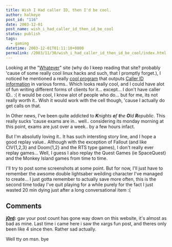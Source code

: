 ```yaml
---
title: Wish I Had caller ID, then I'd be cool.
author: halkeye
post_id: "116"
date: 2003-12-01
post_name: wish_i_had_caller_id_then_id_be_cool
status: publish
tags:
  - gaming
datetime: 2003-12-01T01:11:10+0800
permalink: /2003/11/30/wish_i_had_caller_id_then_id_be_cool/index.html
---
```


Looking at the "[Whatever](https://www.whatever.ca)" site (why do I keep reading that site? probably 'cause of some really cool linux hacks and such, that I promptly forget.), I noticed he mentioned a really [cool program](https://ncid.sourceforge.net/) that outputs [Caller ID information](https://ncid.sourceforge.net/) in various forms.. Which looks really cool, and I could have alot of fun writing different forms of clients for it... except... I don't have caller ID.. :( it would be cool, I know alot of people who do... but for me, its not really worth it.. Wish it would work with the cell though, 'cause I actually do get calls on that.

In Other news, I've been quite addicted to _**K**nights **o**f **t**he **O**ld **R**epublic_. This really sucks 'cause exams are in.. well.. considering its monday morning at this point, exams are just over a week.. by a few hours infact.

But I'm absolutly loving it.. It has such intersting story line, and I hope a good replay value.. Although with the exception of Fallout (and like CIV{1,2,3} and Doom{1,2} and the RTS type games), I don't really ever replay games... Well, I guess I also replay the Quest Games (ie SpaceQuest) and the Monkey Island games from time to time.

I'll try to post some screenshots at some point. But for now, I'll just have to remember the awsome double lightsaber weilding character I've managed to create... I just gotta remember to actually save more often, this is the second time today I've quit playing for a while purely for the fact I just wasted 20 min dying just after a long conversational item :(

## Comments

**[j0rd](#10 "2003-12-07 23:54:41"):** gav your post count has gone way down on this website, it's almost as bad as mine. Last time i came here i saw the xargs fun post, and theres only been like 4 since then. Rather sad actually.

Well tty on msn. bye


